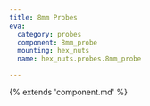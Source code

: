 ```yaml
---
title: 8mm Probes
eva:
  category: probes
  component: 8mm_probe
  mounting: hex_nuts
  name: hex_nuts.probes.8mm_probe

---
```


{% extends 'component.md' %}